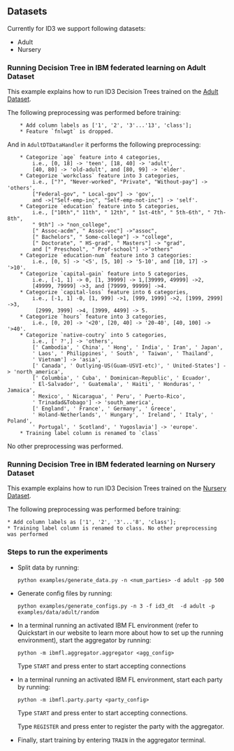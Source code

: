 ## Datasets
Currently for ID3 we support following datasets:
* Adult
* Nursery

### Running Decision Tree in IBM federated learning on Adult Dataset

This example explains how to run ID3 Decision Trees trained on the
[Adult Dataset](https://archive.ics.uci.edu/ml/datasets/Adult).

The following preprocessing was performed before training:
```text
    * Add column labels as ['1', '2', '3'...'13', 'class'];
    * Feature `fnlwgt` is dropped.
```
    
And in `AdultDTDataHandler` it performs the following preprocessing:
  
        * Categorize `age` feature into 4 categories,
            i.e., [0, 18] -> 'teen', [18, 40] -> 'adult',
            [40, 80] -> 'old-adult', and [80, 99] -> 'elder'.
        * Categorize `workclass` feature into 3 categories,
            i.e., ["?", "Never-worked", "Private", "Without-pay"] -> 'others',
            ["Federal-gov", " Local-gov"] -> 'gov',
            and ->["Self-emp-inc", "Self-emp-not-inc"] -> 'self'.
        * Categorize `education` feature into 5 categories,
            i.e., ["10th"," 11th", " 12th", " 1st-4th", " 5th-6th", " 7th-8th",
            " 9th"] -> "non_college",
            [" Assoc-acdm", " Assoc-voc"] ->"assoc",
            [" Bachelors", " Some-college"] -> "college",
            [" Doctorate", " HS-grad", " Masters"] -> "grad",
            and [" Preschool", " Prof-school"] ->"others"
        * Categorize `education-num` feature into 3 categories:
            i.e., [0, 5] -> '<5', [5, 10] -> '5-10', and [10, 17] -> '>10'.
        * Categorize `capital-gain` feature into 5 categories,
            i.e., [-1, 1] -> 0, [1, 39999] -> 1,[39999, 49999] ->2,
            [49999, 79999] ->3, and [79999, 99999] ->4.
        * Categorize `capital-loss` feature into 6 categories,
            i.e., [-1, 1] -0, [1, 999] ->1, [999, 1999] ->2, [1999, 2999] ->3,
             [2999, 3999] ->4, [3999, 4499] -> 5.
        * Categorize `hours` feature into 3 categories,
            i.e., [0, 20] -> '<20', [20, 40] -> '20-40', [40, 100] -> '>40'.
        * Categorize `native-coutry` into 5 categories,
            i.e., [' ?',] -> 'others',
            [' Cambodia', ' China', ' Hong', ' India', ' Iran', ' Japan',
            ' Laos', ' Philippines', ' South', ' Taiwan', ' Thailand',
            ' Vietnam'] -> 'asia',
            [' Canada', ' Outlying-US(Guam-USVI-etc)', ' United-States'] -> 'north_america',
            [' Columbia', ' Cuba', ' Dominican-Republic', ' Ecuador',
            ' El-Salvador', ' Guatemala', ' Haiti', ' Honduras', ' Jamaica',
            ' Mexico', ' Nicaragua', ' Peru', ' Puerto-Rico',
            ' Trinadad&Tobago'] -> 'south_america',
            [' England', ' France', ' Germany', ' Greece',
            ' Holand-Netherlands', ' Hungary', ' Ireland', ' Italy', ' Poland',
            ' Portugal', ' Scotland', ' Yugoslavia'] -> 'europe'.
        * Training label column is renamed to `class`

No other preprocessing was performed.

### Running Decision Tree in IBM federated learning on Nursery Dataset

This example explains how to run ID3 Decision Trees trained on the
[Nursery Dataset](https://archive.ics.uci.edu/ml/machine-learning-databases/nursery/).

The following preprocessing was performed before training:

    * Add column labels as ['1', '2', '3'...'8', 'class'];
    * Training label column is renamed to class. No other preprocessing was performed

### Steps to run the experiments
- Split data by running:

    ```
    python examples/generate_data.py -n <num_parties> -d adult -pp 500
    ```
- Generate config files by running:
    ```
    python examples/generate_configs.py -n 3 -f id3_dt  -d adult -p examples/data/adult/random
    ```
- In a terminal running an activated IBM FL environment 
(refer to Quickstart in our website to learn more about how to set up the running environment), start the aggregator by running:
    ```
    python -m ibmfl.aggregator.aggregator <agg_config>
    ```
    Type `START` and press enter to start accepting connections
- In a terminal running an activated IBM FL environment, start each party by running:
    ```
    python -m ibmfl.party.party <party_config>
    ```
    Type `START` and press enter to start accepting connections.
    
    Type  `REGISTER` and press enter to register the party with the aggregator. 
- Finally, start training by entering `TRAIN` in the aggregator terminal.